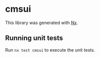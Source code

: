 # cmsui

This library was generated with [Nx](https://nx.dev).

## Running unit tests

Run `nx test cmsui` to execute the unit tests.

